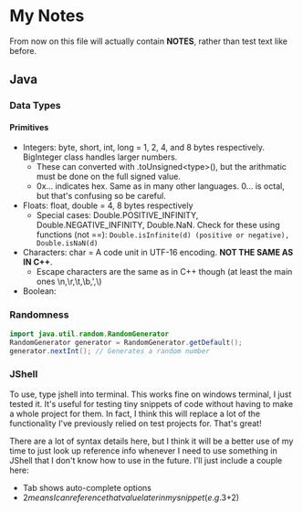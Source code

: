 # My Notes
From now on this file will actually contain **NOTES**, rather than test text like before.
## Java
### Data Types
#### Primitives
* Integers: byte, short, int, long = 1, 2, 4, and 8 bytes respectively. BigInteger class handles larger numbers.
  * These can converted with .toUnsigned\<type\>(), but the arithmatic must be done on the full signed value.
  * 0x... indicates hex. Same as in many other languages. 0... is octal, but that's confusing so be careful.  
* Floats: float, double = 4, 8 bytes respectively
  * Special cases: Double.POSITIVE_INFINITY, Double.NEGATIVE_INFINITY, Double.NaN. Check for these using functions (not ==): `Double.isInfinite(d) (positive or negative), Double.isNaN(d)`
* Characters: char = A code unit in UTF-16 encoding. **NOT THE SAME AS IN C++**.
  * Escape characters are the same as in C++ though (at least the main ones \n,\r,\t,\b,\',\\)
* Boolean:
### Randomness
```java
import java.util.random.RandomGenerator
RandomGenerator generator = RandomGenerator.getDefault();
generator.nextInt(); // Generates a random number
```
### JShell
To use, type jshell into terminal. This works fine on windows terminal, I just tested it. It's useful for testing tiny snippets of code without having to make a whole project for them. In fact, I think this will replace a lot of the functionality I've previously relied on test projects for. That's great!

There are a lot of syntax details here, but I think it will be a better use of my time to just look up reference info whenever I need to use something in JShell that I don't know how to use in the future. I'll just include a couple here:
* Tab shows auto-complete options
* $2 means I can reference that value later in my snippet (e.g. 3+$2)
